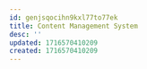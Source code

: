 ```yaml
---
id: genjsqocihn9kxl77to77ek
title: Content Management System
desc: ''
updated: 1716570410209
created: 1716570410209
---
```

